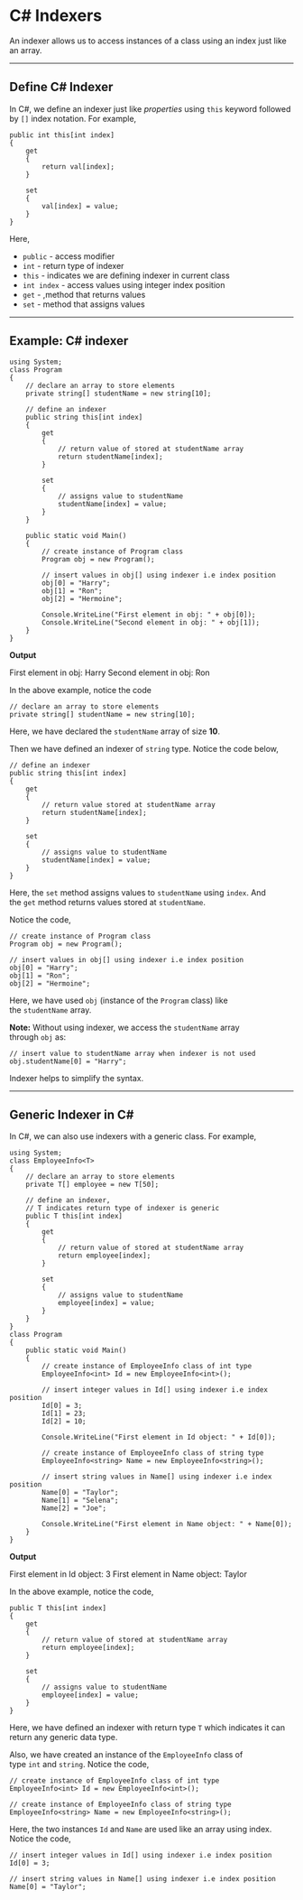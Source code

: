 # C# Indexers

An indexer allows us to access instances of a class using an index just like an array.

---

## Define C# Indexer

In C#, we define an indexer just like _properties_ using `this` keyword followed by `[]` index notation. For example,

```
public int this[int index]
{
    get
    {
        return val[index];
    }

    set
    {
        val[index] = value;
    }
}
```

Here,

- `public` - access modifier
- `int` - return type of indexer
- `this` - indicates we are defining indexer in current class
- `int index` - access values using integer index position
- `get` - ,method that returns values
- `set` - method that assigns values

---

## Example: C# indexer

```
using System;
class Program
{
    // declare an array to store elements  
    private string[] studentName = new string[10];

    // define an indexer
    public string this[int index]
    {
        get
        {
            // return value of stored at studentName array  
            return studentName[index];
        }

        set
        {
            // assigns value to studentName  
            studentName[index] = value;
        }
    }

    public static void Main()
    {
        // create instance of Program class 
        Program obj = new Program();

        // insert values in obj[] using indexer i.e index position
        obj[0] = "Harry";
        obj[1] = "Ron";
        obj[2] = "Hermoine";

        Console.WriteLine("First element in obj: " + obj[0]);
        Console.WriteLine("Second element in obj: " + obj[1]);
    }
}
```

**Output**

First element in obj: Harry
Second element in obj: Ron

In the above example, notice the code

```
// declare an array to store elements  
private string[] studentName = new string[10];
```

Here, we have declared the `studentName` array of size **10**.

Then we have defined an indexer of `string` type. Notice the code below,

```
// define an indexer
public string this[int index]
{
    get
    {
        // return value stored at studentName array  
        return studentName[index];
    }

    set
    {
        // assigns value to studentName  
        studentName[index] = value;
    }
}
```

Here, the `set` method assigns values to `studentName` using `index`. And the `get` method returns values stored at `studentName`.

Notice the code,

```
// create instance of Program class 
Program obj = new Program();

// insert values in obj[] using indexer i.e index position
obj[0] = "Harry";
obj[1] = "Ron";
obj[2] = "Hermoine";
```

Here, we have used `obj` (instance of the `Program` class) like the `studentName` array.

**Note:** Without using indexer, we access the `studentName` array through `obj` as:

```
// insert value to studentName array when indexer is not used 
obj.studentName[0] = "Harry";
```

Indexer helps to simplify the syntax.

---

## Generic Indexer in C#

In C#, we can also use indexers with a generic class. For example,

```
using System;
class EmployeeInfo<T>
{
    // declare an array to store elements  
    private T[] employee = new T[50];

    // define an indexer, 
    // T indicates return type of indexer is generic 
    public T this[int index]
    {
        get
        {
            // return value of stored at studentName array  
            return employee[index];
        }

        set
        {
            // assigns value to studentName  
            employee[index] = value;
        }
    }
}
class Program
{
    public static void Main()
    {
        // create instance of EmployeeInfo class of int type  
        EmployeeInfo<int> Id = new EmployeeInfo<int>();

        // insert integer values in Id[] using indexer i.e index position
        Id[0] = 3;
        Id[1] = 23;
        Id[2] = 10;

        Console.WriteLine("First element in Id object: " + Id[0]);

        // create instance of EmployeeInfo class of string type 
        EmployeeInfo<string> Name = new EmployeeInfo<string>();

        // insert string values in Name[] using indexer i.e index position
        Name[0] = "Taylor";
        Name[1] = "Selena";
        Name[2] = "Joe";

        Console.WriteLine("First element in Name object: " + Name[0]);
    }
}
```

**Output**

First element in Id object: 3
First element in Name object: Taylor

In the above example, notice the code,

```
public T this[int index]
{
    get
    {
        // return value of stored at studentName array  
        return employee[index];
    }

    set
    {
        // assigns value to studentName  
        employee[index] = value;
    }
}
```

Here, we have defined an indexer with return type `T` which indicates it can return any generic data type.

Also, we have created an instance of the `EmployeeInfo` class of type `int` and `string`. Notice the code,

```
// create instance of EmployeeInfo class of int type  
EmployeeInfo<int> Id = new EmployeeInfo<int>();

// create instance of EmployeeInfo class of string type 
EmployeeInfo<string> Name = new EmployeeInfo<string>();
```

Here, the two instances `Id` and `Name` are used like an array using index. Notice the code,

```
// insert integer values in Id[] using indexer i.e index position
Id[0] = 3;

// insert string values in Name[] using indexer i.e index position
Name[0] = "Taylor";
```